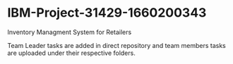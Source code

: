 # IBM-Project-31429-1660200343
Inventory Managment System for Retailers

Team Leader tasks are added in direct repository and team members tasks are uploaded under their respective folders.
